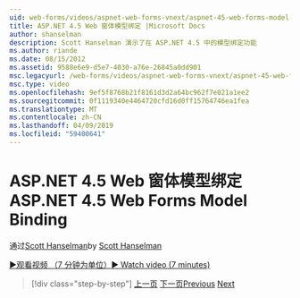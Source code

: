 ```yaml
---
uid: web-forms/videos/aspnet-web-forms-vnext/aspnet-45-web-forms-model-binding
title: ASP.NET 4.5 Web 窗体模型绑定 |Microsoft Docs
author: shanselman
description: Scott Hanselman 演示了在 ASP.NET 4.5 中的模型绑定功能
ms.author: riande
ms.date: 08/15/2012
ms.assetid: 9588e6e9-d5e7-4030-a76e-26845a0dd901
msc.legacyurl: /web-forms/videos/aspnet-web-forms-vnext/aspnet-45-web-forms-model-binding
msc.type: video
ms.openlocfilehash: 9ef5f8768b21f8161d3d2a64bc962f7e021a1ee2
ms.sourcegitcommit: 0f1119340e4464720cfd16d0ff15764746ea1fea
ms.translationtype: MT
ms.contentlocale: zh-CN
ms.lasthandoff: 04/09/2019
ms.locfileid: "59400641"
---
```

# <a name="aspnet-45-web-forms-model-binding"></a><span data-ttu-id="b3a90-103">ASP.NET 4.5 Web 窗体模型绑定</span><span class="sxs-lookup"><span data-stu-id="b3a90-103">ASP.NET 4.5 Web Forms Model Binding</span></span>

<span data-ttu-id="b3a90-104">通过[Scott Hanselman](https://github.com/shanselman)</span><span class="sxs-lookup"><span data-stu-id="b3a90-104">by [Scott Hanselman](https://github.com/shanselman)</span></span>

[<span data-ttu-id="b3a90-105">&#9654;观看视频 （7 分钟为单位）</span><span class="sxs-lookup"><span data-stu-id="b3a90-105">&#9654; Watch video (7 minutes)</span></span>](https://channel9.msdn.com/Blogs/ASP-NET-Site-Videos/aspnet-45-web-forms-model-binding)

> [!div class="step-by-step"]
> <span data-ttu-id="b3a90-106">[上一页](aspnet-vnext-videos-model-binding-part-3-updating.md)
> [下一页](aspnet-45-web-forms-strong-typed-data-controls.md)</span><span class="sxs-lookup"><span data-stu-id="b3a90-106">[Previous](aspnet-vnext-videos-model-binding-part-3-updating.md)
[Next](aspnet-45-web-forms-strong-typed-data-controls.md)</span></span>

